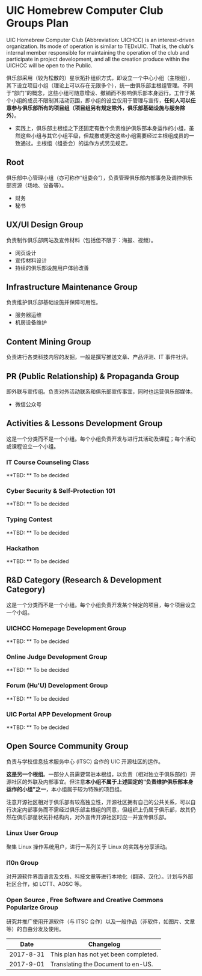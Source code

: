 # UIC Homebrew Computer Club Groups Plan


UIC Homebrew Computer Club (Abbreviation: UICHCC) is an interest-driven organization. Its mode of operation is similar to TEDxUIC. That is, the club's internal member responsible for maintaining the operation of the club and participate in project development, and all the creation produce within the UICHCC will be open to the Public.

俱乐部采用（较为松散的）星状拓扑组织方式，即设立一个中心小组（主根组），其下设立项目小组（理论上可以存在无限多个），统一由俱乐部主根组管理。不同于“部门”的概念，这些小组可随意增设、撤销而不影响俱乐部本身运行。工作于某个小组的成员不限制其活动范围，即小组的设立仅用于管理与宣传，**任何人可以任意参与俱乐部所有的项目组（项目组另有规定除外，俱乐部基础设施与服务除外）**。
-  实践上，俱乐部主根组之下还固定有数个负责维护俱乐部本身运作的小组，虽然这些小组与其它小组平级，但裁撤或更改这些小组需要经过主根组成员的一致通过。主根组（组委会）的运作方式另见规定。

## Root

俱乐部中心管理小组（亦可称作“组委会”），负责管理俱乐部内部事务及调控俱乐部资源（场地、设备等）。

- 财务
- 秘书

## UX/UI Design Group

负责制作俱乐部网站及宣传材料（包括但不限于：海报、视频）。

- 网页设计
- 宣传材料设计
- 持续的俱乐部设施用户体验改善

## Infrastructure Maintenance Group

负责维护俱乐部基础设施并保障可用性。
- 服务器运维
- 机房设备维护

## Content Mining Group

负责进行各类科技内容的发掘，一般是撰写推送文章、产品评测、IT 事件社评。

## PR (Public Relationship) & Propaganda Group

即外联与宣传组。负责对外活动联系和俱乐部宣传事宜，同时也运营俱乐部媒体。

- 微信公众号

## Activities & Lessons Development Group

这是一个分类而不是一个小组。每个小组负责开发与进行其活动及课程；每个活动或课程设立一个小组。

### IT Course Counseling Class

**TBD: ** To be decided

### Cyber Security & Self-Protection 101

**TBD: ** To be decided

### Typing Contest

**TBD: ** To be decided

### Hackathon

**TBD: ** To be decided

## R&D Category (Research & Development Category)

这是一个分类而不是一个小组。每个小组负责开发某个特定的项目，每个项目设立一个小组。

### UICHCC Homepage Development Group

**TBD: ** To be decided

### Online Judge Development Group

**TBD: ** To be decided

### Forum (Hu'U) Development Group

**TBD: ** To be decided

### UIC Portal APP Development Group

**TBD: ** To be decided

## Open Source Community Group

负责与学校信息技术服务中心 (ITSC) 合作的 UIC 开源社区的运作。

**这是另一个根组**。一部分人员需要常驻本根组，以负责（相对独立于俱乐部的）开源社区的外联及内部事宜。但注意**本小组不属于上述固定的“负责维护俱乐部本身运作的小组”之一**，本小组属于较为特殊的项目组。

注意开源社区相对于俱乐部有较高独立性，开源社区拥有自己的公共关系，可以自行决定内部事务而不需经过俱乐部主根组的同意，但组织上仍属于俱乐部，故其仍然在俱乐部星状拓扑结构内，对外宣传开源社区时应一并宣传俱乐部。

### Linux User Group

聚集 Linux 操作系统用户，进行一系列关于 Linux 的实践与分享活动。

### l10n Group

对开源软件界面语言及文档、科技文章等进行本地化（翻译、汉化）。计划与外部社区合作，如 LCTT、AOSC 等。

### Open Source , Free Software and Creative Commons Popularize Group

研究并推广使用开源软件（与 ITSC 合作）以及一般作品（非软件，如图片、文章等）的自由分发及使用。



| Date      | Changelog                             |
| --------- | ------------------------------------- |
| 2017-8-31 | This plan has not yet been completed. |
| 2017-9-01 | Translating the Document to en-US.    |